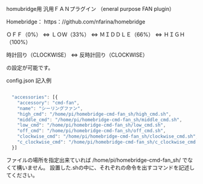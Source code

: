 
homubridge用 汎用ＦＡＮプラグイン （eneral purpose FAN plugin）

Homebridge：  https：//github.com/nfarina/homebridge

ＯＦＦ（0%） ⇔ ＬＯＷ（33%） ⇔ ＭＩＤＤＬＥ（66%） ⇔ ＨＩＧＨ（100%）

時計回り（CLOCKWISE） ⇔ 反時計回り（CLOCKWISE）

の設定が可能です。


config.json 記入例
```js

  "accessories": [{
    "accessory": "cmd-fan",
    "name": "シーリングファン",
    "high_cmd": "/home/pi/homebridge-cmd-fan_sh/high_cmd.sh",
    "middle_cmd": "/home/pi/homebridge-cmd-fan_sh/middle_cmd.sh",
    "low_cmd": "/home/pi/homebridge-cmd-fan_sh/low_cmd.sh",
    "off_cmd": "/home/pi/homebridge-cmd-fan_sh/off_cmd.sh",
    "clockwise_cmd": "/home/pi/homebridge-cmd-fan_sh/clockwise_cmd.sh",
    "c_clockwise_cmd": "/home/pi/homebridge-cmd-fan_sh/c_clockwise_cmd.sh"
  }]
```

ファイルの場所を指定出来ていれば /home/pi/homebridge-cmd-fan_sh/ でなくて構いません。
設置した.shの中に、それぞれの命令を出すコマンドを記述してください。
